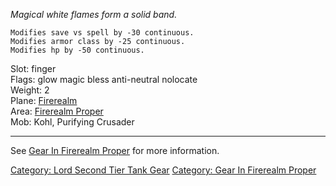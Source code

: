 *Magical white flames form a solid band.*  

`Modifies save vs spell by -30 continuous.`  
`Modifies armor class by -25 continuous.`  
`Modifies hp by -50 continuous.`

Slot: finger  
Flags: glow magic bless anti-neutral nolocate  
Weight: 2  
Plane: [Firerealm](:Category:Firerealm.md "wikilink")  
Area: [Firerealm Proper](:Category:Firerealm_Proper.md "wikilink")  
Mob: Kohl, Purifying Crusader  

------------------------------------------------------------------------

See [Gear In Firerealm
Proper](:Category:Gear_In_Firerealm_Proper.md "wikilink") for more
information.

[Category: Lord Second Tier Tank
Gear](Category:_Lord_Second_Tier_Tank_Gear "wikilink") [Category: Gear
In Firerealm Proper](Category:_Gear_In_Firerealm_Proper "wikilink")

